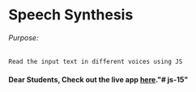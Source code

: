 # Speech Synthesis

###### Purpose:
    Read the input text in different voices using JS

#### Dear Students, Check out the live app [here](http://203.193.173.125/buildriseshine/javascript/speech-syn/)."# js-15" 
